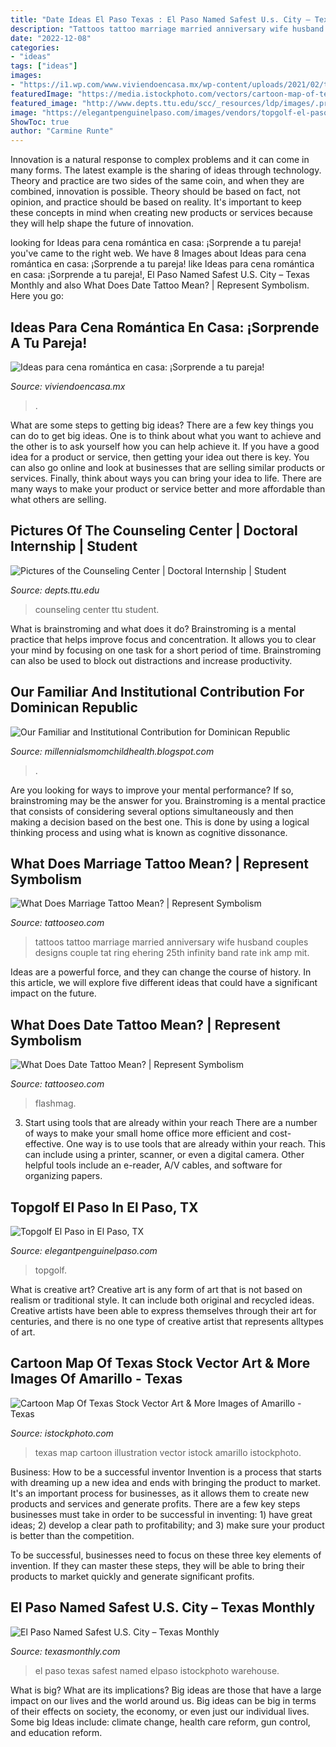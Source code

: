 ```yaml
---
title: "Date Ideas El Paso Texas : El Paso Named Safest U.s. City – Texas Monthly"
description: "Tattoos tattoo marriage married anniversary wife husband couples designs couple tat ring ehering 25th infinity band rate ink amp mit"
date: "2022-12-08"
categories:
- "ideas"
tags: ["ideas"]
images:
- "https://i1.wp.com/www.viviendoencasa.mx/wp-content/uploads/2021/02/teepee-date.jpg?w=750&amp;ssl=1"
featuredImage: "https://media.istockphoto.com/vectors/cartoon-map-of-texas-vector-id482883545"
featured_image: "http://www.depts.ttu.edu/scc/_resources/ldp/images/.private_ldp/a72412/production/master/59cb7c96-d163-4e79-b8dc-28feea796f43.JPG"
image: "https://elegantpenguinelpaso.com/images/vendors/topgolf-el-paso/topgolf-el-paso-17124.jpg"
ShowToc: true
author: "Carmine Runte"
---
```



Innovation is a natural response to complex problems and it can come in many forms. The latest example is the sharing of ideas through technology. Theory and practice are two sides of the same coin, and when they are combined, innovation is possible. Theory should be based on fact, not opinion, and practice should be based on reality. It's important to keep these concepts in mind when creating new products or services because they will help shape the future of innovation.

	

		
looking for Ideas para cena romántica en casa: ¡Sorprende a tu pareja! you've came to the right web. We have 8 Images about Ideas para cena romántica en casa: ¡Sorprende a tu pareja! like Ideas para cena romántica en casa: ¡Sorprende a tu pareja!, El Paso Named Safest U.S. City – Texas Monthly and also What Does Date Tattoo Mean? | Represent Symbolism. Here you go:
		
    
## Ideas Para Cena Romántica En Casa: ¡Sorprende A Tu Pareja!

<img loading=lazy src="https://i1.wp.com/www.viviendoencasa.mx/wp-content/uploads/2021/02/teepee-date.jpg?w=750&amp;ssl=1" onerror="this.onerror=null;this.src='https://tse2.mm.bing.net/th?id=OIP.UxDbl3c0kj98r0Uvtkj_vwHaJ4&amp;pid=15.1';" alt="Ideas para cena romántica en casa: ¡Sorprende a tu pareja!">

_Source: viviendoencasa.mx_

>. 

	

What are some steps to getting big ideas?
There are a few key things you can do to get big ideas. One is to think about what you want to achieve and the other is to ask yourself how you can help achieve it. If you have a good idea for a product or service, then getting your idea out there is key. You can also go online and look at businesses that are selling similar products or services. Finally, think about ways you can bring your idea to life. There are many ways to make your product or service better and more affordable than what others are selling.

    
## Pictures Of The Counseling Center | Doctoral Internship | Student

<img loading=lazy src="http://www.depts.ttu.edu/scc/_resources/ldp/images/.private_ldp/a72412/production/master/59cb7c96-d163-4e79-b8dc-28feea796f43.JPG" onerror="this.onerror=null;this.src='https://tse4.mm.bing.net/th?id=OIP.xRpKRXstAc90ZRyhZX_CWQHaFj&amp;pid=15.1';" alt="Pictures of the Counseling Center | Doctoral Internship | Student">

_Source: depts.ttu.edu_

>counseling center ttu student. 

	

What is brainstroming and what does it do?
Brainstroming is a mental practice that helps improve focus and concentration. It allows you to clear your mind by focusing on one task for a short period of time. Brainstroming can also be used to block out distractions and increase productivity.

    
## Our Familiar And Institutional Contribution For Dominican Republic

<img loading=lazy src="https://lh3.googleusercontent.com/proxy/-4KyDvF0X-xNA3ss9JsDvN--v2pB7Sf4lW9hVuiEznpbmm3thQ2sdpOjHwydrzuXukb-ARjbAUiiYIq1onaKV5wwRt8=w1200-h630-n-k-no-nu" onerror="this.onerror=null;this.src='https://tse3.mm.bing.net/th?id=OIP.6fKIPjz_WMbXZrf3ZOWL5QHaFj&amp;pid=15.1';" alt="Our Familiar and Institutional Contribution for Dominican Republic">

_Source: millennialsmomchildhealth.blogspot.com_

>. 

	

Are you looking for ways to improve your mental performance? If so, brainstroming may be the answer for you. Brainstroming is a mental practice that consists of considering several options simultaneously and then making a decision based on the best one. This is done by using a logical thinking process and using what is known as cognitive dissonance.

    
## What Does Marriage Tattoo Mean? | Represent Symbolism

<img loading=lazy src="https://www.tattooseo.com/wp-content/uploads/2016/10/Marriage-Tattoos-18.jpg" onerror="this.onerror=null;this.src='https://tse2.mm.bing.net/th?id=OIP.XuTa6sEcPsu4D_o-Y4sxGgHaFj&amp;pid=15.1';" alt="What Does Marriage Tattoo Mean? | Represent Symbolism">

_Source: tattooseo.com_

>tattoos tattoo marriage married anniversary wife husband couples designs couple tat ring ehering 25th infinity band rate ink amp mit. 

	

Ideas are a powerful force, and they can change the course of history. In this article, we will explore five different ideas that could have a significant impact on the future.

    
## What Does Date Tattoo Mean? | Represent Symbolism

<img loading=lazy src="https://www.tattooseo.com/wp-content/uploads/2018/01/Date-Tattoos-33.jpg" onerror="this.onerror=null;this.src='https://tse3.mm.bing.net/th?id=OIP.oGC6_WTmFrWQHpY4gW4VVQAAAA&amp;pid=15.1';" alt="What Does Date Tattoo Mean? | Represent Symbolism">

_Source: tattooseo.com_

>flashmag. 

	

3) Start using tools that are already within your reach
There are a number of ways to make your small home office more efficient and cost-effective. One way is to use tools that are already within your reach. This can include using a printer, scanner, or even a digital camera. Other helpful tools include an e-reader, A/V cables, and software for organizing papers.

    
## Topgolf El Paso In El Paso, TX

<img loading=lazy src="https://elegantpenguinelpaso.com/images/vendors/topgolf-el-paso/topgolf-el-paso-17124.jpg" onerror="this.onerror=null;this.src='https://tse1.mm.bing.net/th?id=OIP.gHr9HM-n5I_4Z4FOtgfF0wHaFL&amp;pid=15.1';" alt="Topgolf El Paso in El Paso, TX">

_Source: elegantpenguinelpaso.com_

>topgolf. 

	

What is creative art?
Creative art is any form of art that is not based on realism or traditional style. It can include both original and recycled ideas. Creative artists have been able to express themselves through their art for centuries, and there is no one type of creative artist that represents alltypes of art.

    
## Cartoon Map Of Texas Stock Vector Art &amp; More Images Of Amarillo - Texas

<img loading=lazy src="https://media.istockphoto.com/vectors/cartoon-map-of-texas-vector-id482883545" onerror="this.onerror=null;this.src='https://tse3.mm.bing.net/th?id=OIP.zxpReNJQvbOdddA-OEV5KAHaGX&amp;pid=15.1';" alt="Cartoon Map Of Texas Stock Vector Art &amp; More Images of Amarillo - Texas">

_Source: istockphoto.com_

>texas map cartoon illustration vector istock amarillo istockphoto. 

	

Business: How to be a successful inventor
Invention is a process that starts with dreaming up a new idea and ends with bringing the product to market. It's an important process for businesses, as it allows them to create new products and services and generate profits.
There are a few key steps businesses must take in order to be successful in inventing: 1) have great ideas; 2) develop a clear path to profitability; and 3) make sure your product is better than the competition.

To be successful, businesses need to focus on these three key elements of invention. If they can master these steps, they will be able to bring their products to market quickly and generate significant profits.

    
## El Paso Named Safest U.S. City – Texas Monthly

<img loading=lazy src="https://www.texasmonthly.com/wp-content/uploads/2013/02/iStock_000016981042Small-600x0-c-default.jpg" onerror="this.onerror=null;this.src='https://tse4.mm.bing.net/th?id=OIP.VGjOdBdRCbl6Bo-mh2socQHaE9&amp;pid=15.1';" alt="El Paso Named Safest U.S. City – Texas Monthly">

_Source: texasmonthly.com_

>el paso texas safest named elpaso istockphoto warehouse. 

	

What is big? What are its implications?
Big ideas are those that have a large impact on our lives and the world around us. Big ideas can be big in terms of their effects on society, the economy, or even just our individual lives. Some big Ideas include: climate change, health care reform, gun control, and education reform.

